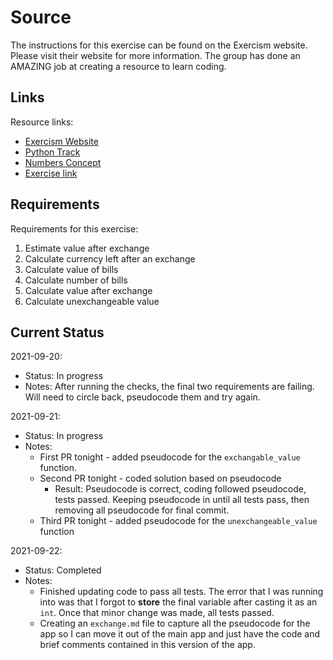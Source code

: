 # Source

The instructions for this exercise can be found on the Exercism website. Please visit their website for more information. The group has done an AMAZING job at creating a resource to learn coding.

## Links

Resource links:

- [Exercism Website](https://exercism.org/)
- [Python Track](https://exercism.org/tracks/python)
- [Numbers Concept](https://exercism.org/tracks/python/concepts/numbers)
- [Exercise link](https://exercism.org/tracks/python/exercises/currency-exchange)

## Requirements

Requirements for this exercise:

1. Estimate value after exchange
2. Calculate currency left after an exchange
3. Calculate value of bills
4. Calculate number of bills
5. Calculate value after exchange
6. Calculate unexchangeable value

## Current Status

2021-09-20:

- Status: In progress
- Notes: After running the checks, the final two requirements are failing. Will need to circle back, pseudocode them and try again.

2021-09-21:

- Status: In progress
- Notes:
  - First PR tonight - added pseudocode for the `exchangable_value` function.
  - Second PR tonight - coded solution based on pseudocode
    - Result: Pseudocode is correct, coding followed pseudocode, tests passed. Keeping pseudocode in until all tests pass, then removing all pseudocode for final commit.
  - Third PR tonight - added pseudocode for the `unexchangeable_value` function

2021-09-22:

- Status: Completed
- Notes:
  - Finished updating code to pass all tests. The error that I was running into was that I forgot to **store** the final variable after casting it as an `int`. Once that minor change was made, all tests passed.
  - Creating an `exchange.md` file to capture all the pseudocode for the app so I can move it out of the main app and just have the code and brief comments contained in this version of the app.
